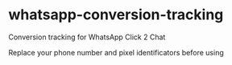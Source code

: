 # whatsapp-conversion-tracking
Conversion tracking for WhatsApp Click 2 Chat

Replace your phone number and pixel identificators before using
